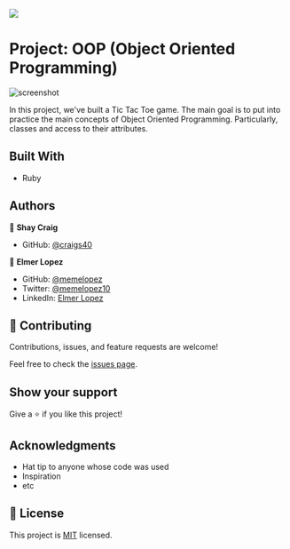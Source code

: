 ![](https://img.shields.io/badge/Microverse-blueviolet)

# Project: OOP (Object Oriented Programming)

![screenshot](assets/tttss.png)

In this project, we've built a Tic Tac Toe game. The main goal is to put into practice the main concepts of Object Oriented Programming. Particularly, classes and access to their attributes.

## Built With

- Ruby

## Authors

👤 **Shay Craig**

- GitHub: [@craigs40](https://github.com/craigs40)

👤 **Elmer Lopez**

- GitHub: [@memelopez](https://github.com/memelopez/)
- Twitter: [@memelopez10](https://twitter.com/memelopez10)
- LinkedIn: [Elmer Lopez](https://www.linkedin.com/in/elmer-lopez-51b187200/)

## 🤝 Contributing

Contributions, issues, and feature requests are welcome!

Feel free to check the [issues page](issues/).

## Show your support

Give a ⭐️ if you like this project!

## Acknowledgments

- Hat tip to anyone whose code was used
- Inspiration
- etc

## 📝 License

This project is [MIT](https://opensource.org/licenses/MIT) licensed.
